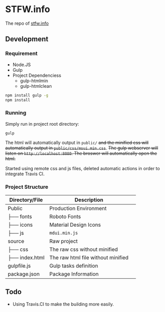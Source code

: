 # STFW.info

The repo of [stfw.info](https://stfw.info)

## Development

### Requirement

- Node.JS
- Gulp
- Project Dependenciess
  - gulp-htmlmin
  - gulp-htmlclean

```bash
npm install gulp -g
npm install
```

### Running

Simply run in project root directory:

```
gulp
```

The html will automatically output in `public/` ~~and the minified css will automatically output in `public/css/msui.min.css`~~.
~~The gulp webserver will listen on `http://localhost:8080`. The broswer will automatically open the html.~~

Started using remote css and js files, deleted automatic actions in order to integrate Travis CI.

### Project Structure

| Directory/File | Description                        |      |
| -------------- | ---------------------------------- | ---- |
| Public         | Production Environment             |      |
| ├── fonts      | Roboto Fonts                       |      |
| ├── icons      | Material Design Icons              |      |
| ├── js         | `mdui.min.js`                      |      |
| source         | Raw project                        |      |
| ├── css        | The raw css without minified       |      |
| ├── index.html | The raw html file without minified |      |
| gulpfile.js    | Gulp tasks definition              |      |
| package.json   | Package Information                |      |

## Todo

- Using Travis.CI to make the building more easily.


